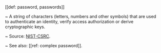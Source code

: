 [[def: password, passwords]]

~ A string of characters (letters, numbers and other symbols) that are used to authenticate an identity, verify access authorization or derive cryptographic keys.

~ Source: [NIST-CSRC](https://csrc.nist.gov/glossary/term/password).

~ See also: [[ref: complex password]].
